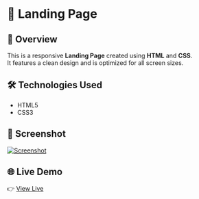 # 🚀 Landing Page

## 🔎 Overview  
This is a responsive **Landing Page** created using **HTML** and **CSS**.  
It features a clean design and is optimized for all screen sizes.

## 🛠 Technologies Used  
- HTML5  
- CSS3  

## 📸 Screenshot  
[![Screenshot](https://i.postimg.cc/GhWjTVbk/Screenshot-2025-06-03-at-20-38-06.png)](https://postimg.cc/F7xS2PdR)

## 🌐 Live Demo  
👉 <a href="https://landing-page-xx.netlify.app/" target="_blank">View Live</a>
